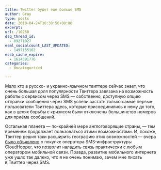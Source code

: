 ```yaml
---
title: Twitter будет еще больше SMS
author: Gray
type: posts
date: 2010-04-24T10:38:56+00:00
excerpt:
url: /10250
dsq_thread_id:
  - 89271027
esml_socialcount_LAST_UPDATED:
  - 1497155162
essb_cache_expire:
  - 1614391776
categories:
  - Uncategorized

---
```








Мало кто в&nbsp;русско- и&nbsp;<nobr>украино-язычном</nobr> твиттере сейчас знает, что очень большая доля популярности Твиттера завязана на&nbsp;возможность работы с&nbsp;сервисом через SMS&nbsp;&mdash; собственно, доступную опцию отправки сообщения через SMS успели застать только самые первые пользователи Твиттера здесь, которые присоединились к&nbsp;нему до&nbsp;того, как в&nbsp;целях борьбы с&nbsp;кризисом были отключены большинство номеров для приёма сообщений.

Остальная планета&nbsp;&mdash; <nobr>по-крайней</nobr> мере англоговорящие страны,&nbsp;&mdash; тем временем продолжает пользоваться этими возможностями. И, похоже, Твиттер решил таки расширить географию этих возможностей&nbsp;&mdash; вчера <a href="http://blog.twitter.com/2010/04/cloudhopping.html" target="_blank">было объявлено</a> о&nbsp;покупке оператора <nobr>SMS-инфраструктуры</nobr> CloudHopper, что позволит наладить связь практически с&nbsp;любым оператором мобильной связи. Правда, развитие мобильного интернета уже ушло так далеко, что я&nbsp;не&nbsp;очень понимаю, зачем мне писать в&nbsp;Твиттер через SMS.